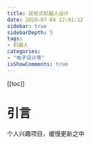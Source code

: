 ```yaml
---
title: 足轮式机器人设计
date: 2020-07-04 12:41:12
sidebar: true
sidebarDepth: 5
tags: 
- 机器人
categories:
- "电子设计等"
isShowComments: true
---
```


[[toc]]
# 引言

个人兴趣项目，缓慢更新之中